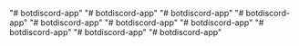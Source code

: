 "# botdiscord-app" 
"# botdiscord-app" 
"# botdiscord-app" 
"# botdiscord-app" 
"# botdiscord-app" 
"# botdiscord-app" 
"# botdiscord-app" 
"# botdiscord-app" 
"# botdiscord-app" 
"# botdiscord-app" 

